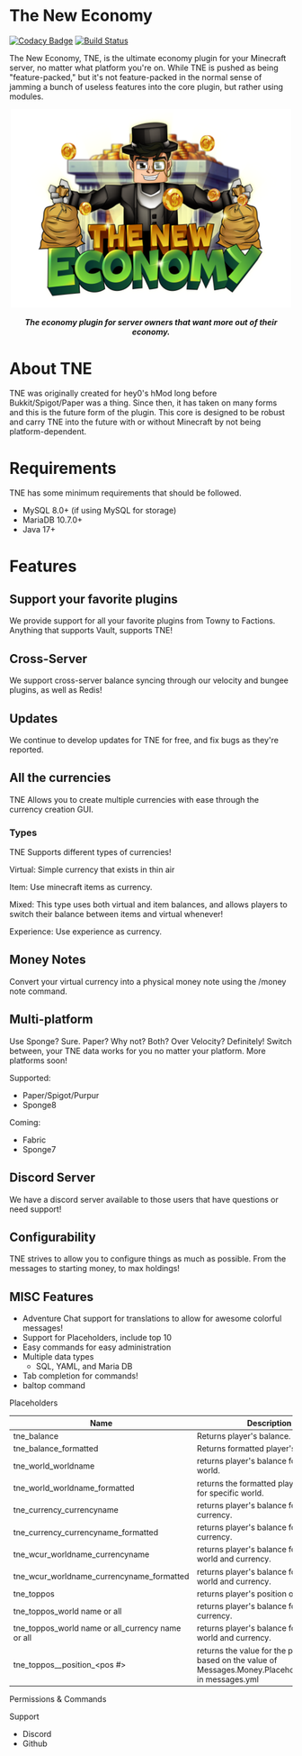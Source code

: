 # The New Economy
[![Codacy Badge](https://app.codacy.com/project/badge/Grade/246101510dca4eb9a729ef178dae682c)](https://app.codacy.com/gh/TheNewEconomy/EconomyCore/dashboard?utm_source=gh&utm_medium=referral&utm_content=&utm_campaign=Badge_grade)
[![Build Status](https://ci.codemc.io/job/creatorfromhell/job/TNE/badge/icon)](https://ci.codemc.io/job/creatorfromhell/job/TNE/)

The New Economy, TNE, is the ultimate economy plugin for your Minecraft server, no matter what platform you're on. While
TNE is pushed as being "feature-packed," but it's not feature-packed in the normal sense of jamming a bunch of useless features
into the core plugin, but rather using modules.

<p align="center">
    <img src="logo.png" width="500" />
</p>    
<p align="center">    
<i><b>The economy plugin for server owners that want more out of their economy.</b></i>
</p>

# About TNE
TNE was originally created for hey0's hMod long before Bukkit/Spigot/Paper was a thing. Since then, it has taken on many
forms and this is the future form of the plugin. This core is designed to be robust and carry TNE into the future with or
without Minecraft by not being platform-dependent.

# Requirements
TNE has some minimum requirements that should be followed.
- MySQL 8.0+ (if using MySQL for storage)
- MariaDB 10.7.0+
- Java 17+

# Features

## Support your favorite plugins
We provide support for all your favorite plugins from Towny to Factions. Anything that supports Vault, supports TNE!

## Cross-Server
We support cross-server balance syncing through our velocity and bungee plugins, as well as Redis!

## Updates
We continue to develop updates for TNE for free, and fix bugs as they're reported.

## All the currencies
TNE Allows you to create multiple currencies with ease through the currency creation GUI.

### Types
TNE Supports different types of currencies!

Virtual: Simple currency that exists in thin air

Item: Use minecraft items as currency.

Mixed: This type uses both virtual and item balances, and allows players to switch their balance between items and virtual whenever!

Experience: Use experience as currency.

## Money Notes
Convert your virtual currency into a physical money note using the /money note command.

## Multi-platform
Use Sponge? Sure. Paper? Why not? Both? Over Velocity? Definitely! Switch between, your TNE data works
for you no matter your platform. More platforms soon!

Supported:
- Paper/Spigot/Purpur
- Sponge8

Coming:
- Fabric
- Sponge7

## Discord Server
We have a discord server available to those users that have questions or need support!

## Configurability
TNE strives to allow you to configure things as much as possible. From the messages to starting money, to max holdings!

## MISC Features
- Adventure Chat support for translations to allow for awesome colorful messages!
- Support for Placeholders, include top 10
- Easy commands for easy administration
- Multiple data types
  - SQL, YAML, and Maria DB
- Tab completion for commands!
- baltop command

Placeholders

| Name                                                  |  Description                                                   |
|-------------------------------------------------------|----------------------------------------------------------------|
| tne_balance                                           | Returns player's balance.                                      |
| tne_balance_formatted                                 | Returns formatted player's balance.                            |
| tne_world_worldname                                   | returns player's balance for specific world.                   |
| tne_world_worldname_formatted                         | returns the formatted player's balance for specific world.     |
| tne_currency_currencyname                             | returns player's balance for specific currency.                |
| tne_currency_currencyname_formatted                   | returns player's balance for specific currency.                |
| tne_wcur_worldname_currencyname                       | returns player's balance for specific world and currency.      |
| tne_wcur_worldname_currencyname_formatted             | returns player's balance for specific world and currency.      |
| tne_toppos                                            | returns player's position on baltop                            |
| tne_toppos_world name or all                          | returns player's balance for specific currency.                |
| tne_toppos_world name or all_currency name or all     | returns player's balance for specific world and currency.      |
| tne_toppos_<currency name>\_position\_<pos #>           | returns the value for the position based on the value of Messages.Money.PlaceholderTopEntry in messages.yml      |

Permissions & Commands


Support

- Discord
- Github